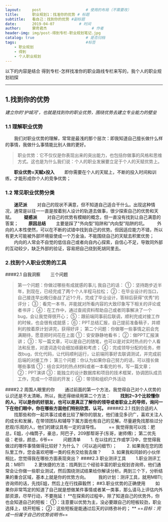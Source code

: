 ```yaml
---
layout:     post                    # 使用的布局（不需要改）
title:     	职业规划1：找准你的优势 # 标题
subtitle:   看自己：找到你的优势 #副标题
date:       2019-04-07           # 时间
author:     蒙奇君杰                    # 作者
header-img: img/post-得到专栏-职业规划笔记.jpg
catalog: true                       # 是否归档
tags:                               #标签
    - 职业规划
    - 得到
    - 个人职业规划
---
```


以下的内容是结合 得到专栏-怎样找准你的职业路线专栏来写的，我个人的职业规划初探

* * *

## 1.找到你的优势
*建立你的'护城河'，也就是找到你的职业优势，围绕优势去建立专业能力的壁垒*
### 1.1 理解职业优势
&emsp;&emsp;我们对职业优势的理解，常常是最浅的那个层次：即我知道自己擅长做什么样的事情，我做什么事情能比别人做的更好。
>职业优势：它不仅仅是你表现出来的突出能力，也包括你做事的风格和思维方式。这也是为什么我们说：个人的职业发展要立足于个人的天赋优势上。

&emsp;&emsp;**职业优势=天赋x投入**
&emsp;&emsp;即你需要在个人的天赋上，不断的投入时间和训练，才能形成你个人的竞争优势；
### 1.2 常见职业优势分类
&emsp;&emsp;**迷茫派**
&emsp;&emsp;对自己的现状不满意，但不知道自己适合干什么。出现这种情况，通常是以往一一直是按着别人设计的轨道去做事，很少探索自己的优势和天赋。
&emsp;&emsp;**疑惑派**
&emsp;&emsp;对自己的优势有模糊的概念，但一直没有找到让自己满意的答案；
&emsp;&emsp;**原因总结**
&emsp;&emsp;主要是踩了"外向型"陷阱和"内向型"陷阱的坑。
&emsp;&emsp;外向的人本性使然，可以在不断的试错中找到自己的优势。但因适应能力不错，所以有更大可能被外部环境驱使成一个万金油，不能围绕自己的天赋去积累优势；
&emsp;&emsp;内向的人常会不自觉的低估自己或者向自内心探索，自信心不足，导致同外部的互动较少，缺乏外部的验证，容易把自己绕到死胡同里去。
### 2.找到个人职业优势的工具
####2.1 自我洞察
&emsp;&emsp;三个问题
>第一个问题：你做过哪些有成就感的事儿
我自己的话：
①：坚持跑步近半年，到现在，已经完成了两个个人半程马拉松；
②：在毕业设计的当口，自己接连早出晚归奋战了近1个月，完成了毕业设计，答辩后获得"优秀"的评分；
③：看完一本书，并能就对所看内容的大致印象写下相关的评论或者书评；
④：在工作中，通过查阅资料帮助自己或者同事解决了一个bug，会让我觉得很开心；
⑤：跟前端同事前后联调，顺利完成对接工作的时候，也会很有成就感；
⑥：PPT总结汇报，自己提前准备稿子，并顺利的按着原计划讲完，获得好评；
>第二个问题：你做哪一些事情之前会充满期待，愿意把时间花在上面
①：安安静静地看书；
②：做PPT汇报演讲；
③：写一篇文章，可以是自己的随笔，也可以是对实时热点的个人看法和反思，对遣词造句会细加琢磨和考虑；
④：完成领导分配的任务，修改bug，优化代码，让代码顺利运行，让前端同事好去联调测试，并完成前后端的对接工作；
>第三个问题：你认为如果你自己努力的话，可以擅长做哪些事情
①：结合实时的热点材料或者一本看完的书，写一篇文章；
②：PPT演讲
③：能独立的设计数据库和项目的技术框架，协调团队成员工作，完成一个项目的开发；
④：带领和组织户外活动

####2.2 周围人眼里的你
&emsp;&emsp;通过前面的第一个方法，我觉得自己对个人优势的认识还是不太清晰。所以，我还得继续用第二个方法：
&emsp;&emsp;**找到2~3个比较懂你的人，可以是你的好朋友，也可以是真正了解你的领导或者职业上的导师，询问一下在他们眼中，你在哪些方面他们特别欣赏、认可。**
#####2.2.1 找到合适的人
&emsp;&emsp;找那些和你一起共事过或者比较了解你的朋友，他们谁见多识广，喜欢关注人的成长和发展，在带领团队和辅导下属方面也有自己的见解。尽量避免找那些过分悲观/乐观的人，他们的建议具有一定的误导性。
&emsp;&emsp;==
我觉得我可以找：肥总，E姐，小梅筒子，豪总，阿巴子，209那帮哥子(东哥，谢师傅)；
第二优先级：老徐，颜总，6爷==
&emsp;&emsp;问题清单
&emsp;&emsp;1.	在以往的工作或学习中，您觉得我做过的哪件事情做得比较好？为什么？（可以追问细节）；
&emsp;&emsp;2.	如果我在您的团队里工作，您会喜欢吧哪一类的任务交给我去做？
&emsp;&emsp;3.	如果我和同龄的小伙伴相比，您觉得我在哪些方面表现突出？
####2.3 职业测评工具
&emsp;&emsp;1.职业测评工具：MBTI
&emsp;&emsp;2.更快捷的方法：找两到三个经验丰富的职业规划咨询师，他们通常会让你做一些职业测试，然后围绕测试结果给你解读分析。两到三个下，分析结果的重合区域，基本上就是你的优势方向。
&emsp;&emsp;我的计划：测评工具，就用MBTI;咨询师的话，先找E姐，然后上在行找薛毅然；
##3.职业优势的正确使用
&emsp;&emsp;如果你非常笃定的知道了自己就是想做某件事情或者某一类事，那么请马上评估内外部资源，尽早行动，不要拖延！
**在探索的过程中，除了知道自己的优势外，你也会知道自己的短板：
①：注意要以优势为主，没必要跟自己的短板较劲，职业选择上，绕开短板；
②：这些短板是能通过后天的训练弥补的；
**
==*目标：完成一份属于自己的优势说明书*==


